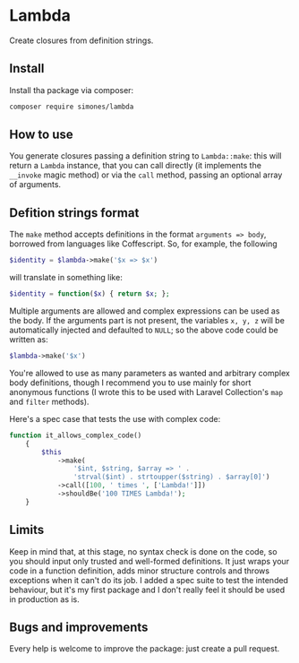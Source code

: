 # Lambda

Create closures from definition strings.


## Install

Install tha package via composer:

```sh
composer require simones/lambda
```


## How to use

You generate closures passing a definition string to `Lambda::make`: this will return a `Lambda` instance, 
that you can call directly (it implements the `__invoke` magic method) or via the `call` method, 
passing an optional array of arguments.


## Defition strings format

The `make` method accepts definitions in the format `arguments => body`, borrowed from languages like Coffescript. 
So, for example, the following

```php
$identity = $lambda->make('$x => $x')
```
will translate in something like:

```php
$identity = function($x) { return $x; };
```

Multiple arguments are allowed and complex expressions can be used as the body.
If the arguments part is not present, the variables `x, y, z` will be automatically injected and defaulted to `NULL`; 
so the above code could be written as:

```php
$lambda->make('$x')
```

You're allowed to use as many parameters as wanted and arbitrary complex body definitions, 
though I recommend you to use mainly for short anonymous functions 
(I wrote this to be used with Laravel Collection's `map` and `filter` methods).

Here's a spec case that tests the use with complex code:

```php
function it_allows_complex_code()
    {
        $this
            ->make(
                '$int, $string, $array => ' .
                'strval($int) . strtoupper($string) . $array[0]')
            ->call([100, ' times ', ['Lambda!']])
            ->shouldBe('100 TIMES Lambda!');
    }
```


## Limits

Keep in mind that, at this stage, no syntax check is done on the code, so you should input only trusted 
and well-formed definitions.
It just wraps your code in a function definition, adds minor structure controls and throws exceptions 
when it can't do its job.
I added a spec suite to test the intended behaviour, but it's my first package and I don't really feel 
it should be used in production as is.


## Bugs and improvements

Every help is welcome to improve the package: just create a pull request.